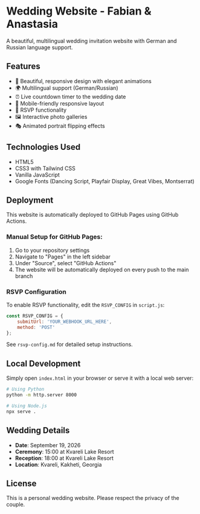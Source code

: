 # Wedding Website - Fabian & Anastasia

A beautiful, multilingual wedding invitation website with German and Russian language support.

## Features

- 🎨 Beautiful, responsive design with elegant animations
- 🌍 Multilingual support (German/Russian)
- ⏰ Live countdown timer to the wedding date
- 📱 Mobile-friendly responsive layout
- 💌 RSVP functionality
- 🖼️ Interactive photo galleries
- 🎭 Animated portrait flipping effects

## Technologies Used

- HTML5
- CSS3 with Tailwind CSS
- Vanilla JavaScript
- Google Fonts (Dancing Script, Playfair Display, Great Vibes, Montserrat)

## Deployment

This website is automatically deployed to GitHub Pages using GitHub Actions.

### Manual Setup for GitHub Pages:

1. Go to your repository settings
2. Navigate to "Pages" in the left sidebar
3. Under "Source", select "GitHub Actions"
4. The website will be automatically deployed on every push to the main branch

### RSVP Configuration

To enable RSVP functionality, edit the `RSVP_CONFIG` in `script.js`:

```javascript
const RSVP_CONFIG = {
    submitUrl: 'YOUR_WEBHOOK_URL_HERE',
    method: 'POST'
};
```

See `rsvp-config.md` for detailed setup instructions.

## Local Development

Simply open `index.html` in your browser or serve it with a local web server:

```bash
# Using Python
python -m http.server 8000

# Using Node.js
npx serve .
```

## Wedding Details

- **Date**: September 19, 2026
- **Ceremony**: 15:00 at Kvareli Lake Resort
- **Reception**: 18:00 at Kvareli Lake Resort
- **Location**: Kvareli, Kakheti, Georgia

## License

This is a personal wedding website. Please respect the privacy of the couple.